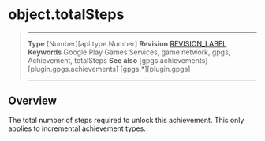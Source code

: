# object.totalSteps

> --------------------- ------------------------------------------------------------------------------------------
> __Type__              [Number][api.type.Number]
> __Revision__          [REVISION_LABEL](REVISION_URL)
> __Keywords__          Google Play Games Services, game network, gpgs, Achievement, totalSteps
> __See also__          [gpgs.achievements][plugin.gpgs.achievements]
>                       [gpgs.*][plugin.gpgs]
> --------------------- ------------------------------------------------------------------------------------------

## Overview

The total number of steps required to unlock this achievement. This only applies to incremental achievement types.
